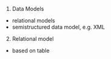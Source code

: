 1. Data Models
  - relational models
  - semistructured data model, e.g. XML

2. Relational model
  - based on table
